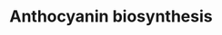 ---
authors:
- Pjaiswal
- MaintBot
- Youssefwalid
- Egonw
- Eweitz
description: ''
last-edited: 2021-05-07
organisms:
- Zea mays
redirect_from:
- /index.php/Pathway:WP2248
- /instance/WP2248
revision: null
schema-jsonld:
- '@context': https://schema.org/
  '@id': https://wikipathways.github.io/pathways/WP2248.html
  '@type': Dataset
  creator:
    '@type': Organization
    name: WikiPathways
  description: ''
  keywords:
  - 4,2',4'6'-tetrahydroxy chalcone
  - 4CL
  - C4H
  - Eriodictyol
  - L-Phenylalanine
  - Naringenin
  - PAL
  - Pelargonidin
  - UDP glucose-flavonol glucosyltransferase (Bz1)
  - anthocyanin biosynthesis pathway
  - apiferol
  - chalcone isomerase (CHi)
  - chalcone synthase (C2)
  - cinnamate
  - cyanidin
  - cyanidin glucoside
  - dihydroflavonol 4-reductase (A1)
  - dihydrokaempferol
  - dihydroquercitin
  - dioxygenase (A2)
  - flavanone 3-hydroxylase (F3H)
  - flavonoid 3'-hydroxylase (PR)
  - glutathione S-transferase (Bz2)
  - leucocyanidin
  - leucopelargonidin
  - luteoferol
  - p-coumaric acid
  - p-coumaroyl-CoA
  - pelargonidin glucoside
  license: CC0
  name: Anthocyanin biosynthesis
seo: CreativeWork
title: Anthocyanin biosynthesis
wpid: WP2248
---